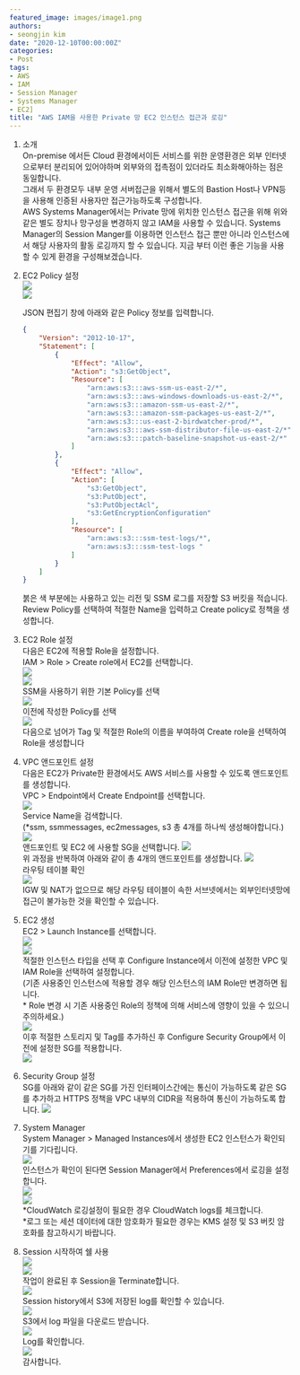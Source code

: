 ```yaml
---
featured_image: images/image1.png
authors: 
- seongjin kim
date: "2020-12-10T00:00:00Z"
categories:
- Post
tags:
- AWS
- IAM
- Session Manager
- Systems Manager
- EC2]
title: "AWS IAM을 사용한 Private 망 EC2 인스턴스 접근과 로깅"
---
```


1. 소개  
  On-premise 에서든 Cloud 환경에서이든 서비스를 위한 운영환경은 외부 인터넷으로부터 분리되어 있어야하며 외부와의 접촉점이 있더라도 최소화해아하는 점은 동일합니다.  
  그래서 두 환경모두 내부 운영 서버접근을 위해서 별도의 Bastion Host나 VPN등을 사용해 인증된 사용자만 접근가능하도록 구성합니다.  
  AWS Systems Manager에서는 Private 망에 위치한 인스턴스 접근을 위해 위와 같은 별도 장치나 망구성을 변경하지 않고 IAM을 사용할 수 있습니다.
  Systems Manager의 Session Manger를 이용하면 인스턴스 접근 뿐만 아니라 인스턴스에서 해당 사용자의 활동 로깅까지 할 수 있습니다.
  지금 부터 이런 좋은 기능을 사용할 수 있게 환경을 구성해보겠습니다.

1. EC2 Policy 설정  
    ![](images/image1.png)  
    ![](images/image2.png)  

    JSON 편집기 창에 아래와 같은 Policy 정보를 입력합니다.  
    ```json
    {
        "Version": "2012-10-17",
        "Statement": [
            {
                "Effect": "Allow",
                "Action": "s3:GetObject",
                "Resource": [
                    "arn:aws:s3:::aws-ssm-us-east-2/*",
                    "arn:aws:s3:::aws-windows-downloads-us-east-2/*",
                    "arn:aws:s3:::amazon-ssm-us-east-2/*",
                    "arn:aws:s3:::amazon-ssm-packages-us-east-2/*",
                    "arn:aws:s3:::us-east-2-birdwatcher-prod/*",
                    "arn:aws:s3:::aws-ssm-distributor-file-us-east-2/*",
                    "arn:aws:s3:::patch-baseline-snapshot-us-east-2/*"
                ]
            },
            {
                "Effect": "Allow",
                "Action": [
                    "s3:GetObject",
                    "s3:PutObject",
                    "s3:PutObjectAcl",
                    "s3:GetEncryptionConfiguration"
                ],
                "Resource": [
                    "arn:aws:s3:::ssm-test-logs/*",
                    "arn:aws:s3:::ssm-test-logs "
                ]
            }
        ]
    }
    ```  

    붉은 색 부분에는 사용하고 있는 리전 및 SSM 로그를 저장할 S3 버킷을 적습니다.  
    Review Policy를 선택하여 적절한 Name을 입력하고 Create policy로 정책을 생성합니다.  

1. EC2 Role 설정  
    다음은 EC2에 적용할 Role을 설정합니다.  
    IAM &gt; Role &gt; Create role에서 EC2를 선택합니다.  
    ![](images/image3.png)  
    ![](images/image4.png)  
    SSM을 사용하기 위한 기본 Policy를 선택  
    ![](images/image5.png)  
    이전에 작성한 Policy를 선택  
    ![](images/image6.png)  
    다음으로 넘어가 Tag 및 적절한 Role의 이름을 부여하여 Create role을 선택하여 Role을 생성합니다

1. VPC 앤드포인트 설정  
    다음은 EC2가 Private한 환경에서도 AWS 서비스를 사용할 수 있도록 앤드포인트를 생성합니다.  
    VPC &gt; Endpoint에서 Create Endpoint를 선택합니다.  
    ![](images/image7.png)  
    Service Name을 검색합니다.  
    (\*ssm, ssmmessages, ec2messages, s3 총 4개를 하나씩 생성해야합니다.)  
    ![](images/image8.png)  
    앤드포인트 및 EC2 에 사용할 SG을 선택합니다.
    ![](images/image9.png)  
    위 과정을 반복하여 아래와 같이 총 4개의 앤드포인트를 생성합니다.
    ![](images/image10.png)  
    라우팅 테이블 확인  
    ![](images/image11.png)  
    IGW 및 NAT가 없으므로 해당 라우팅 테이블이 속한 서브넷에서는 외부인터넷망에 접근이 불가능한 것을 확인할 수 있습니다.  

1. EC2 생성  
    EC2 &gt; Launch Instance를 선택합니다.  
    ![](images/image12.png)  
    ![](images/image13.png)  
    적절한 인스턴스 타입을 선택 후 Configure Instance에서 이전에 설정한 VPC 및 IAM Role을 선택하여 설정합니다.  
    (기존 사용중인 인스턴스에 적용할 경우 해당 인스턴스의 IAM Role만
    변경하면 됩니다.  
    \* Role 변경 시 기존 사용중인 Role의 정책에 의해 서비스에 영향이 있을 수
    있으니 주의하세요.)  
    ![](images/image14.png)  
    이후 적절한 스토리지 및 Tag를 추가하신 후 Configure Security Group에서 이전에 설정한 SG를 적용합니다.  
    ![](images/image15.png)  

1. Security Group 설정  
    SG를 아래와 같이 같은 SG를 가진 인터페이스간에는 통신이 가능하도록 같은 SG를 추가하고 HTTPS 정책을 VPC 내부의 CIDR을 적용하여 통신이 가능하도록 합니다.
    ![](images/image16.png)

1. System Manager  
    System Manager &gt; Managed Instances에서 생성한 EC2 인스턴스가 확인되기를 기다립니다.  
    ![](images/image17.png)  
    인스턴스가 확인이 된다면 Session Manager에서 Preferences에서 로깅을 설정합니다.  
    ![](images/image18.png)  
    ![](images/image19.png)  
    \*CloudWatch 로깅설정이 필요한 경우 CloudWatch logs를 체크합니다.  
    \*로그 또는 세션 데이터에 대한 암호화가 필요한 경우는 KMS 설정 및 S3 버킷 암호화를 참고하시기 바랍니다.  

1. Session 시작하여 쉘 사용  
    ![](images/image20.png)  
    ![](images/image21.png)  
    작업이 완료된 후 Session을 Terminate합니다.  
    ![](images/image22.png)  
    Session history에서 S3에 저장된 log를 확인할 수 있습니다.  
    ![](images/image23.png)  
    S3에서 log 파일을 다운로드 받습니다.  
    ![](images/image24.png)  
    Log를 확인합니다.  
    ![](images/image25.png)  
    감사합니다.  
